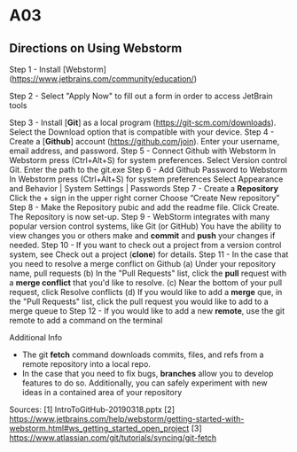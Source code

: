 # A03
## Directions on Using Webstorm 
Step 1 - Install [Webstorm] (https://www.jetbrains.com/community/education/)

Step 2 - Select "Apply Now" to fill out a form in order to access JetBrain tools

Step 3 - Install [**Git**] as a local program (https://git-scm.com/downloads). 
         Select the Download option that is compatible with your device. 
Step 4 - Create a [**Github**] account (https://github.com/join). 
         Enter your username, email address, and password. 
Step 5 - Connect Github with Webstorm
         In Webstorm press (Ctrl+Alt+S) for system preferences. 
         Select Version control Git. Enter the path to the git.exe
Step 6 - Add Github Password to Webstorm 
         In Webstorm press (Ctrl+Alt+S) for system preferences
         Select Appearance and Behavior | System Settings | Passwords
Step 7 - Create a **Repository**
         Click the + sign in the upper right corner 
         Choose “Create New repository”
Step 8 - Make the Repository pubic and add the readme file.
         Click Create.
         The Repository is now set-up.
Step 9 - WebStorm integrates with many popular version control systems, like Git (or GitHub)
         You have the ability to view changes you or others make and **commit** and **push** your changes if needed.
Step 10 - If you want to check out a project from a version control system, see Check out a project (**clone**) for details.
Step 11 - In the case that you need to resolve a merge conflict on Github
          (a) Under your repository name, pull requests
          (b) In the "Pull Requests" list, click the **pull** request with a **merge conflict** that you'd like to resolve.
          (c) Near the bottom of your pull request, click Resolve conflicts
          (d) If you would like to add a **merge** que, in the "Pull Requests" list, click the pull request you would like to add to a merge queue to
Step 12 - If you would like to add a new **remote**, use the git remote to add a command on the terminal

Additional Info 
- The git **fetch** command downloads commits, files, and refs from a remote repository into a local repo.
- In the case that you need to fix bugs, **branches** allow you to develop features to do so.
  Additionally, you can safely experiment with new ideas in a contained area of your repository
 




Sources: 
[1] IntroToGitHub-20190318.pptx
[2] https://www.jetbrains.com/help/webstorm/getting-started-with-webstorm.html#ws_getting_started_open_project
[3] https://www.atlassian.com/git/tutorials/syncing/git-fetch
